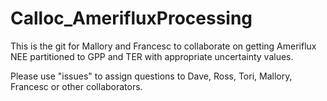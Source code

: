 # Calloc_AmerifluxProcessing
This is the git for Mallory and Francesc to collaborate on getting Ameriflux NEE partitioned to GPP and TER with appropriate uncertainty values. 

Please use "issues" to assign questions to Dave, Ross, Tori, Mallory, Francesc or other collaborators. 
